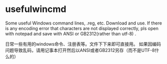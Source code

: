 # usefulwincmd
Some useful Windows command lines, .reg, etc. Download and use.
If there is any encoding error that characters are not displayed correctly, pls open with notepad and save with ANSI or GB2312(rather than utf-8) .

日常一些有用的windows命令、注册表等。文件下下来即可直接用。
如果因编码问题导致乱码，请用记事本打开然后以ANSI或者GB2312另存（而不是UTF-8什么的）
